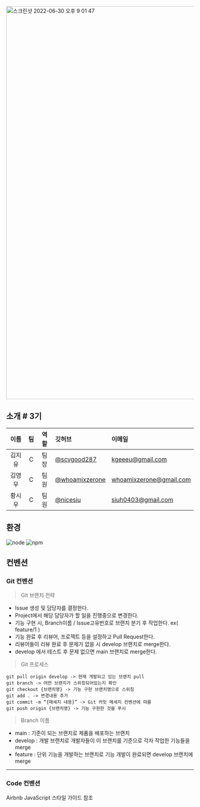 <img width="1052" alt="스크린샷 2022-06-30 오후 9 01 47" src="https://user-images.githubusercontent.com/87293880/176672332-6fb6a0b9-b64f-4131-86ea-eb837f801b36.png">

## 소개 # 3기
|이름|팀|역할|깃허브|이메일|
|:----:|:----:|:---:|:----|:--|
|김지유|C|팀장|[@scvgood287](https://github.com/scvgood287)|kgeeeu@gmail.com|
|김영우|C|팀원|[@whoamixzerone](https://github.com/whoamixzerone)|whoamixzerone@gmail.com|
|황시우|C|팀원|[@nicesiu](https://github.com/nicesiu)|siuh0403@gmail.com|


## 환경
![node](https://img.shields.io/badge/node-v16.15.1-3776AB?&style=plastic&logo=JavaScript&logoColor=white?label=healthinesses)
![npm](https://img.shields.io/badge/npm-v8.13.1-7986cb?&style=plastic&logo=npm&logoColor=white?label=healthinesses)

## 컨벤션
### Git 컨벤션
>Git 브랜치 전략
- Issue 생성 및 담당자를 결정한다.
- Project에서 해당 담당자가 할 일을 진행중으로 변경한다.
- 기능 구현 시, Branch이름 / Issue고유번호로 브랜치 분기 후 작업한다. ex( feature/1 )
- 기능 완료 후 리뷰어, 프로젝트 등을 설정하고 Pull Request한다.
- 리뷰어들이 리뷰 완료 후 문제가 없을 시 develop 브랜치로 merge한다.
- develop 에서 테스트 후 문제 없으면 main 브랜치로 merge한다.
>Git 프로세스
```
git pull origin develop -> 현재 개발되고 있는 브랜치 pull
git branch -> 어떤 브랜치가 스위칭되어있는지 확인
git checkout {브랜치명} -> 기능 구현 브랜치명으로 스위칭
git add . -> 변경내용 추가
git commit -m “{매세지 내용}” -> Git 커밋 메세지 컨벤션에 따름
git push origin {브랜치명} -> 기능 구현한 것을 푸시
```
>Branch 이름

- main : 기준이 되는 브랜치로 제품을 배포하는 브랜치
- develop : 개발 브랜치로 개발자들이 이 브랜치를 기준으로 각자 작업한 기능들을 merge
- feature : 단위 기능을 개발하는 브랜치로 기능 개발이 완료되면 develop 브랜치에 merge

---


### Code 컨벤션
Airbnb JavaScript 스타일 가이드 참조
